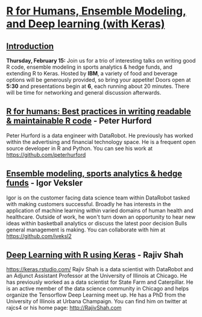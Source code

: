 # [R for Humans, Ensemble Modeling, and Deep learning (with Keras)](https://www.meetup.com/ChicagoRUG/events/247282214/)


## [Introduction](https://htmlpreview.github.io/?https://github.com/Chicago-R-User-Group/2018-n2/blob/master/Introduction.html#1)

**Thursday, February 15:** Join us for a trio of interesting talks on writing good R code, ensemble modeling in sports analytics & hedge funds, and extending R to Keras. Hosted by **IBM**, a variety of food and beverage options will be generously provided, so bring your appetite! Doors open at **5:30** and presentations begin at **6**, each running about 20 minutes. There will be time for networking and general discussion afterwards.


## [R for humans: Best practices in writing readable & maintainable R code](https://github.com/Chicago-R-User-Group/2018-n2/blob/master/R-for-Humans-Peter-Hurford.pdf) - Peter Hurford
Peter Hurford is a data engineer with DataRobot. He previously has worked within the advertising and financial technology space. He is a frequent open source developer in R and Python. You can see his work at https://github.com/peterhurford


## [Ensemble modeling, sports analytics & hedge funds](https://github.com/Chicago-R-User-Group/2018-n2/blob/master/Ensembles%2C%20Sports%20Analytics%20%26%20Hedge%20Funds.pdf) - Igor Veksler
Igor is on the customer facing data science team within DataRobot tasked with making customers successful. Broadly he has interests in the application of machine learning within varied domains of human health and healthcare. Outside of work, he won't turn down an opportunity to hear new ideas within basketball analytics or discuss the latest poor decision Bulls general management is making. You can collaborate with him at https://github.com/iveksl2

## [Deep Learning with R using Keras](https://github.com/Chicago-R-User-Group/2018-n2/blob/master/Keras_R_ChicagoR.pdf) - Rajiv Shah
https://keras.rstudio.com/
Rajiv Shah is a data scientist with DataRobot and an Adjunct Assistant Professor at the University of Illinois at Chicago. He has previously worked as a data scientist for State Farm and Caterpillar. He is an active member of the data science community in Chicago and helps organize the Tensorflow Deep Learning meet up. He has a PhD from the University of Illinois at Urbana Champaign. You can find him on twitter at rajcs4 or his home page: http://RajivShah.com

